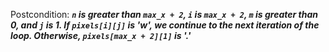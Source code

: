 Postcondition: ***`n` is greater than `max_x + 2`, `i` is `max_x + 2`, `m` is greater than 0, and `j` is 1. If `pixels[i][j]` is 'w', we continue to the next iteration of the loop. Otherwise, `pixels[max_x + 2][1]` is '.'***